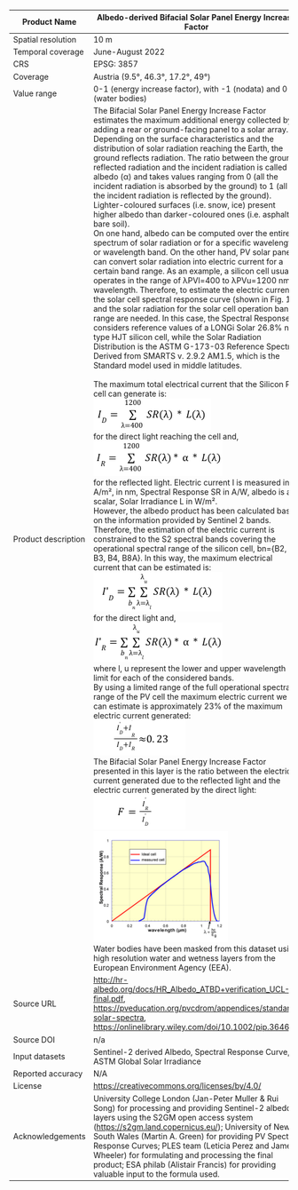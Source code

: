 |Product Name| Albedo-derived Bifacial Solar Panel Energy Increase Factor |
| --- | --- |
| Spatial resolution | 10 m |
| Temporal coverage | June-August 2022 |
| CRS | EPSG: 3857 |
| Coverage | Austria (9.5°, 46.3°, 17.2°, 49°) |
| Value range | 0-1 (energy increase factor), with -1 (nodata) and 0 (water bodies) |
| Product description | The Bifacial Solar Panel Energy Increase Factor estimates the maximum additional energy collected by adding a rear or ground-facing panel to a solar array. Depending on the surface characteristics and the distribution of solar radiation reaching the Earth, the ground reflects radiation. The ratio between the ground reflected radiation and the incident radiation is called albedo (α) and takes values ranging from 0 (all the incident radiation is absorbed by the ground) to 1 (all the incident radiation is reflected by the ground). Lighter-coloured surfaces (i.e. snow, ice) present higher albedo than darker-coloured ones (i.e. asphalt, bare soil).<br/>On one hand, albedo can be computed over the entire spectrum of solar radiation or for a specific wavelength or wavelength band. On the other hand, PV solar panels can convert solar radiation into electric current for a certain band range. As an example, a silicon cell usually operates in the range of λPVl=400 to λPVu=1200 nm wavelength. Therefore, to estimate the electric current, the solar cell spectral response curve (shown in Fig. 1) and the solar radiation for the solar cell operation band range are needed. In this case, the Spectral Response considers reference values of a LONGi Solar 26.8% n-type HJT silicon cell, while the Solar Radiation Distribution is the ASTM G-173-03 Reference Spectra Derived from SMARTS v. 2.9.2 AM1.5, which is the Standard model used in middle latitudes.<br/><br/>The maximum total electrical current that the Silicon PV cell can generate is:<br/>![](https://raw.githubusercontent.com/eurodatacube/eodash-assets/main/collections/gtif-datainfo/albedo_formula1.png)<br/>for the direct light reaching the cell and,<br/>![](https://raw.githubusercontent.com/eurodatacube/eodash-assets/main/collections/gtif-datainfo/albedo_formula2.png)<br/> for the reflected light. Electric current I is measured in A/m²,  in nm, Spectral Response SR in A/W, albedo is a scalar, Solar Irradiance L in W/m².<br/>However, the albedo product has been calculated based on the information provided by Sentinel 2 bands. Therefore, the estimation of the electric current is constrained to the S2 spectral bands covering the operational spectral range of the silicon cell, bn={B2, B3, B4, B8A}. In this way, the maximum electrical current that can be estimated is:<br/>![](https://raw.githubusercontent.com/eurodatacube/eodash-assets/main/collections/gtif-datainfo/albedo_formula3.png)<br/> for the direct light and,<br/>![](https://raw.githubusercontent.com/eurodatacube/eodash-assets/main/collections/gtif-datainfo/albedo_formula4.png) <br/> where l, u represent the lower and upper wavelength limit for each of the considered bands.<br/> By using a limited range of the full operational spectral range of the PV cell the maximum electric current we can estimate is approximately 23% of the maximum electric current generated:<br/>![](https://raw.githubusercontent.com/eurodatacube/eodash-assets/main/collections/gtif-datainfo/albedo_formula5.png)<br/>The Bifacial Solar Panel Energy Increase Factor presented in this layer is the ratio between the electric current generated due to the reflected light and the electric current generated by the direct light:<br/>![](https://raw.githubusercontent.com/eurodatacube/eodash-assets/main/collections/gtif-datainfo/albedo_formula6.png)<br/>![](https://raw.githubusercontent.com/eurodatacube/eodash-assets/main/collections/gtif-datainfo/albedo_figure1.png)<br/>Water bodies have been masked from this dataset using high resolution water and wetness layers from the European Environment Agency (EEA). |
| Source URL | http://hr-albedo.org/docs/HR_Albedo_ATBD+verification_UCL-final.pdf, https://pveducation.org/pvcdrom/appendices/standard-solar-spectra, https://onlinelibrary.wiley.com/doi/10.1002/pip.3646 |
| Source DOI | n/a |
| Input datasets |Sentinel-2 derived Albedo, Spectral Response Curve, ASTM Global Solar Irradiance |
| Reported accuracy | N/A |
| License | https://creativecommons.org/licenses/by/4.0/ |
| Acknowledgements | University College London (Jan-Peter Muller & Rui Song) for processing and providing Sentinel-2 albedo layers using the S2GM open access system (https://s2gm.land.copernicus.eu/); University of New South Wales (Martin A. Green) for providing PV Spectral Response Curves; PLES team (Leticia Perez and James Wheeler) for formulating and processing the final product; ESA philab (Alistair Francis) for providing valuable input to the formula used. |

